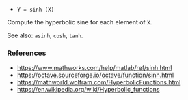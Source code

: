 * `Y = sinh (X)`

Compute the hyperbolic sine for each element of `X`.

See also: `asinh`, `cosh`, `tanh`.

### References

* https://www.mathworks.com/help/matlab/ref/sinh.html
* https://octave.sourceforge.io/octave/function/sinh.html
* https://mathworld.wolfram.com/HyperbolicFunctions.html
* https://en.wikipedia.org/wiki/Hyperbolic_functions
